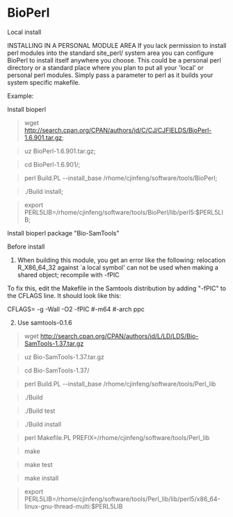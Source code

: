 BioPerl
=======

Local install

INSTALLING IN A PERSONAL MODULE AREA
If you lack permission to install perl modules into the standard site_perl/ system area you can configure BioPerl to install itself anywhere you choose. This could be a personal perl directory or a standard place where you plan to put all your 'local' or personal perl modules.
Simply pass a parameter to perl as it builds your system specific makefile.

Example:

Install bioperl
>wget http://search.cpan.org/CPAN/authors/id/C/CJ/CJFIELDS/BioPerl-1.6.901.tar.gz;

>uz BioPerl-1.6.901.tar.gz;

>cd BioPerl-1.6.901/;

>perl Build.PL --install_base /rhome/cjinfeng/software/tools/BioPerl;

>./Build install;

>export PERL5LIB=/rhome/cjinfeng/software/tools/BioPerl/lib/perl5:$PERL5LIB;

Install bioperl package "Bio-SamTools" 

Before install
1. When building this module, you get an error like the following:
relocation R_X86_64_32 against `a local symbol' can not be used when
making a shared object; recompile with -fPIC

To fix this, edit the Makefile in the Samtools distribution by adding
"-fPIC" to the CFLAGS line. It should look like this:

  CFLAGS=  -g -Wall -O2 -fPIC #-m64 #-arch ppc

2. Use samtools-0.1.6

>wget http://search.cpan.org/CPAN/authors/id/L/LD/LDS/Bio-SamTools-1.37.tar.gz

>uz Bio-SamTools-1.37.tar.gz

>cd Bio-SamTools-1.37/

>perl Build.PL --install_base /rhome/cjinfeng/software/tools/Perl_lib

>./Build

>./Build test

>./Build install

>perl Makefile.PL PREFIX=/rhome/cjinfeng/software/tools/Perl_lib

>make 

>make test

>make install

>export PERL5LIB=/rhome/cjinfeng/software/tools/Perl_lib/lib/perl5/x86_64-linux-gnu-thread-multi:$PERL5LIB

